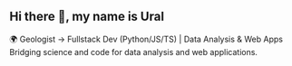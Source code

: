 ## Hi there 👋, my name is Ural

🌍 Geologist → Fullstack Dev (Python/JS/TS) | Data Analysis & Web Apps 
Bridging science and code for data analysis and web applications.  




